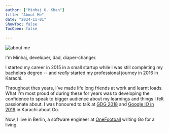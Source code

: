 ```yaml
---
author: ["Minhaj U. Khan"]
title: "About Me"
date: "2024-11-01"
ShowToc: false
TocOpen: false

---
```


![about me](/about.jpg)

I'm Minhaj, developer, dad, diaper-changer.

I started my career in 2015 in a small startup while I was still completing my bachelors degree -- and _really_ started my professional journey in 2016 in Karachi.

Throughout thes years, I've made life long friends at work and learnt loads. What I'm most proud of during these for years  was to developing the confidence to speak to bigger audience about my learnings and things I felt passionate about. I was honoured to talk at [GDG 2018](https://gdg.community.dev/events/details/google-gdg-kolachi-presents-gdg-devfest-karachi-2019/) and [Google IO in 2019](https://gdg.community.dev/events/details/google-gdg-kolachi-presents-google-io-2019-extended-karachi/) in Karachi about Go.
<!-- {{< figure src="/nic.jpg#center" caption="" width="80%" >}} -->

Now, I live in Berlin, a software engineer at [OneFootball](https://company.onefootball.com/) writing Go for a living.
<divider>